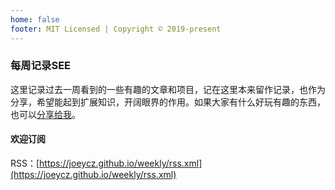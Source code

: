 ```yaml
---
home: false
footer: MIT Licensed | Copyright © 2019-present
---
```


### 每周记录SEE

这里记录过去一周看到的一些有趣的文章和项目，记在这里本来留作记录，也作为分享，希望能起到扩展知识，开阔眼界的作用。如果大家有什么好玩有趣的东西，也可以[分享给我](https://github.com/Joeycz/weekly/issues)。

#### 欢迎订阅

RSS：[https://joeycz.github.io/weekly/rss.xml](https://joeycz.github.io/weekly/rss.xml)
